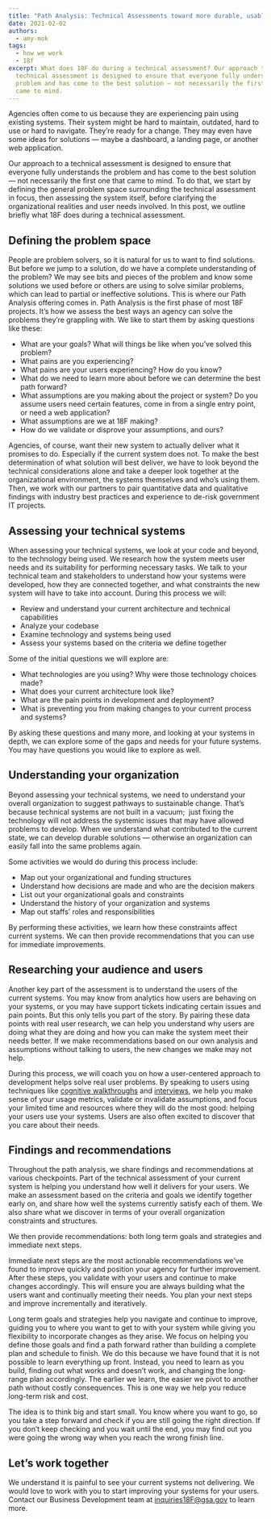 ```yaml
---
title: "Path Analysis: Technical Assessments toward more durable, usable systems"
date: 2021-02-02
authors:
  - amy-mok
tags:
  - how we work
  - 18f
excerpt: What does 18F do during a technical assessment? Our approach to a
  technical assessment is designed to ensure that everyone fully understands the
  problem and has come to the best solution — not necessarily the first one that
  came to mind.
---
```

Agencies often come to us because they are experiencing pain using existing systems. Their system might be hard to maintain, outdated, hard to use or hard to navigate. They’re ready for a change. They may even have some ideas for solutions — maybe a dashboard, a landing page, or another web application. 

Our approach to a technical assessment is designed to ensure that everyone fully understands the problem and has come to the best solution — not necessarily the first one that came to mind. To do that, we start by defining the general problem space surrounding the technical assessment in focus, then assessing the system itself, before clarifying the organizational realities and user needs involved. In this post, we outline briefly what 18F does during a technical assessment.

## Defining the problem space

People are problem solvers, so it is natural for us to want to find solutions. But before we jump to a solution, do we have a complete understanding of the problem? We may see bits and pieces of the problem and know some solutions we used before or others are using to solve similar problems, which can lead to partial or ineffective solutions. This is where our Path Analysis offering comes in. Path Analysis is the first phase of most 18F projects. It’s how we assess the best ways an agency can solve the problems they’re grappling with. We like to start them by asking questions like these:

* What are your goals? What will things be like when you’ve solved this problem?
* What pains are you experiencing?
* What pains are your users experiencing? How do you know?
* What do we need to learn more about before we can determine the best path forward?
* What assumptions are you making about the project or system? Do you assume users need certain features, come in from a single entry point, or need a web application?
* What assumptions are we at 18F making? 
* How do we validate or disprove your assumptions, and ours? 

Agencies, of course, want their new system to actually deliver what it promises to do. Especially if the current system does not. To make the best determination of what solution will best deliver, we have to look beyond the technical considerations alone and take a deeper look together at the organizational environment, the systems themselves and who’s using them. Then, we work with our partners to pair quantitative data and qualitative findings with industry best practices and experience to de-risk government IT projects.

## Assessing your technical systems

When assessing your technical systems, we look at your code and beyond, to the technology being used. We research how the system meets user needs and its suitability for performing necessary tasks. We talk to your technical team and stakeholders to understand how your systems were developed, how they are connected together, and what constraints the new system will have to take into account. During this process we will:

* Review and understand your current architecture and technical capabilities
* Analyze your codebase
* Examine technology and systems being used
* Assess your systems based on the criteria we define together

Some of the initial questions we will explore are:

* What technologies are you using? Why were those technology choices made?
* What does your current architecture look like?
* What are the pain points in development and deployment?
* What is preventing you from making changes to your current process and systems?

By asking these questions and many more, and looking at your systems in depth, we can explore some of the gaps and needs for your future systems. You may have questions you would like to explore as well.

## Understanding your organization

Beyond assessing your technical systems, we need to understand your overall organization to suggest pathways to sustainable change. That’s because technical systems are not built in a vacuum;  just fixing the technology will not address the systemic issues that may have allowed problems to develop. When we understand what contributed to the current state, we can develop durable solutions — otherwise an organization can easily fall into the same problems again.

Some activities we would do during this process include:

* Map out your organizational and funding structures
* Understand how decisions are made and who are the decision makers
* List out your organizational goals and constraints
* Understand the history of your organization and systems
* Map out staffs’ roles and responsibilities

By performing these activities, we learn how these constraints affect current systems. We can then provide recommendations that you can use for immediate improvements.

## Researching your audience and users

Another key part of the assessment is to understand the users of the current systems. You may know from analytics how users are behaving on your systems, or you may have support tickets indicating certain issues and pain points. But this only tells you part of the story. By pairing these data points with real user research, we can help you understand why users are doing what they are doing and how you can make the system meet their needs better. If we make recommendations based on our own analysis and assumptions without talking to users, the new changes we make may not help.

During this process, we will coach you on how a user-centered approach to development helps solve real user problems. By speaking to users using techniques like [cognitive walkthroughs](https://methods.18f.gov/discover/cognitive-walkthrough/) and [interviews](https://methods.18f.gov/discover/stakeholder-and-user-interviews/), we help you make sense of your usage metrics, validate or invalidate assumptions, and focus your limited time and resources where they will do the most good: helping your users use your systems. Users are also often excited to discover that you care about their needs. 

## Findings and recommendations

Throughout the path analysis, we share findings and recommendations at various checkpoints. Part of the technical assessment of your current system is helping you understand how well it delivers for your users. We make an assessment based on the criteria and goals we identify together early on, and share how well the systems currently satisfy each of them. We also share what we discover in terms of your overall organization constraints and structures.

We then provide recommendations: both long term goals and strategies and immediate next steps. 

Immediate next steps are the most actionable recommendations we’ve found to improve quickly and position your agency for further improvement. After these steps, you validate with your users and continue to make changes accordingly. This will ensure you are always building what the users want and continually meeting their needs. You plan your next steps and improve incrementally and iteratively.

Long term goals and strategies help you navigate and continue to improve, guiding you to where you want to get to with your system while giving you flexibility to incorporate changes as they arise. We focus on helping you define those goals and find a path forward rather than building a complete plan and schedule to finish. We do this because we have found that it is not possible to learn everything up front. Instead, you need to learn as you build, finding out what works and doesn’t work, and changing the long-range plan accordingly. The earlier we learn, the easier we pivot to another path without costly consequences. This is one way we help you reduce long-term risk and cost.

The idea is to think big and start small. You know where you want to go, so you take a step forward and check if you are still going the right direction. If you don’t keep checking and you wait until the end, you may find out you were going the wrong way when you reach the wrong finish line.

## Let’s work together

We understand it is painful to see your current systems not delivering. We would love to work with you to start improving your systems for your users. Contact our Business Development team at [inquiries18F@gsa.gov](mailto:inquiries18F@gsa.gov) to learn more.
